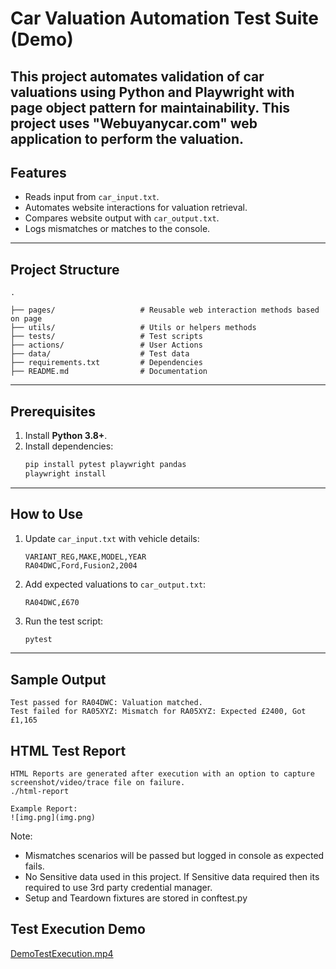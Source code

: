 
# Car Valuation Automation Test Suite (Demo)

This project automates validation of car valuations using **Python** and **Playwright** with page object pattern for maintainability.
This project uses "Webuyanycar.com" web application to perform the valuation.
---

## Features
- Reads input from `car_input.txt`.
- Automates website interactions for valuation retrieval.
- Compares website output with `car_output.txt`.
- Logs mismatches or matches to the console.
---

## Project Structure
```plaintext
.

├── pages/                   # Reusable web interaction methods based on page
├── utils/                   # Utils or helpers methods
├── tests/                   # Test scripts
├── actions/                 # User Actions 
├── data/                    # Test data      
├── requirements.txt         # Dependencies
├── README.md                # Documentation
```

---

## Prerequisites
1. Install **Python 3.8+**.
2. Install dependencies:
   ```bash
   pip install pytest playwright pandas
   playwright install
   ```

---

## How to Use
1. Update `car_input.txt` with vehicle details:
   ```plaintext
   VARIANT_REG,MAKE,MODEL,YEAR
   RA04DWC,Ford,Fusion2,2004
   ```
2. Add expected valuations to `car_output.txt`:
   ```plaintext
   RA04DWC,£670
   ```
3. Run the test script:
   ```bash
   pytest
   ```

---

## Sample Output
```plaintext
Test passed for RA04DWC: Valuation matched.
Test failed for RA05XYZ: Mismatch for RA05XYZ: Expected £2400, Got £1,165
```

## HTML Test Report
```plaintext
HTML Reports are generated after execution with an option to capture screenshot/video/trace file on failure.
./html-report

Example Report:
![img.png](img.png)
```


Note: 
- Mismatches scenarios will be passed but logged in console as expected fails.
- No Sensitive data used in this project. If Sensitive data required then its required to use 3rd party credential manager.
- Setup and Teardown fixtures are stored in conftest.py

## Test Execution Demo
[DemoTestExecution.mp4](DemoTestExecution.mp4)
